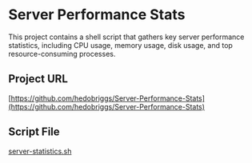 # Server Performance Stats
This project contains a shell script that gathers key server performance statistics, including CPU usage, memory usage, disk usage, and top resource-consuming processes.

## Project URL
[https://github.com/hedobriggs/Server-Performance-Stats](https://github.com/hedobriggs/Server-Performance-Stats)

## Script File
[server-statistics.sh](https://github.com/hedobriggs/Server-Performance-Stats/blob/main/server-statistics.sh)
